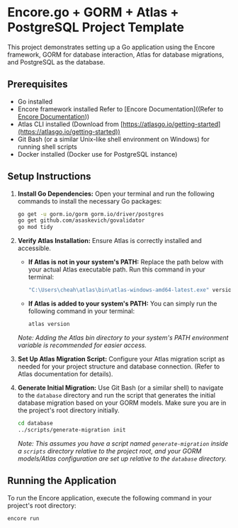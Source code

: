 # Encore.go + GORM + Atlas + PostgreSQL Project Template

This project demonstrates setting up a Go application using the Encore framework, GORM for database interaction, Atlas for database migrations, and PostgreSQL as the database.

## Prerequisites

*   Go installed
*   Encore framework installed Refer to [Encore Documentation]((Refer to [Encore Documentation](https://encore.dev/docs/go/quick-start)))
*   Atlas CLI installed (Download from [https://atlasgo.io/getting-started](https://atlasgo.io/getting-started))
*   Git Bash (or a similar Unix-like shell environment on Windows) for running shell scripts
*   Docker installed (Docker use for PostgreSQL instance)

## Setup Instructions

1.  **Install Go Dependencies:**
    Open your terminal and run the following commands to install the necessary Go packages:

    ```bash
    go get -u gorm.io/gorm gorm.io/driver/postgres
    go get github.com/asaskevich/govalidator
    go mod tidy
    ```

2.  **Verify Atlas Installation:**
    Ensure Atlas is correctly installed and accessible.

    *   **If Atlas is not in your system's PATH:**
        Replace the path below with your actual Atlas executable path. Run this command in your terminal:

        ```bash
        "C:\Users\cheah\atlas\bin\atlas-windows-amd64-latest.exe" version
        ```

    *   **If Atlas is added to your system's PATH:**
        You can simply run the following command in your terminal:

        ```bash
        atlas version
        ```

    *Note: Adding the Atlas bin directory to your system's PATH environment variable is recommended for easier access.*

3.  **Set Up Atlas Migration Script:**
    Configure your Atlas migration script as needed for your project structure and database connection. (Refer to Atlas documentation for details).

4.  **Generate Initial Migration:**
    Use Git Bash (or a similar shell) to navigate to the `database` directory and run the script that generates the initial database migration based on your GORM models. Make sure you are in the project's root directory initially.

    ```bash
    cd database
    ../scripts/generate-migration init
    ```
    *Note: This assumes you have a script named `generate-migration` inside a `scripts` directory relative to the project root, and your GORM models/Atlas configuration are set up relative to the `database` directory.*

## Running the Application

To run the Encore application, execute the following command in your project's root directory:

```bash
encore run
```
